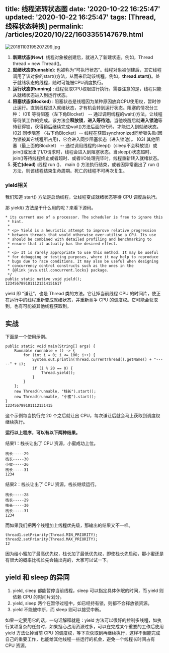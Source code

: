 title: 线程流转状态图
date: '2020-10-22 16:25:47'
updated: '2020-10-22 16:25:47'
tags: [Thread, 线程状态转换]
permalink: /articles/2020/10/22/1603355147679.html
---
![20181103195207299.jpg](https://b3logfile.com/file/2020/10/20181103195207299-cc66a78e.jpg)

1. **新建状态(New)**: 线程对象被创建后，就进入了新建状态。例如，Thread thread = new Thread()。
2. **就绪状态(Runnable)**: 也被称为“可执行状态”。线程对象被创建后，其它线程调用了该对象的start()方法，从而来启动该线程。例如，**thread.start()**。处于就绪状态的线程，随时可能被CPU调度执行。
3. **运行状态(Running)** : 线程获取CPU权限进行执行。需要注意的是，线程只能从就绪状态进入到运行状态。
4. **阻塞状态(Blocked)** : 阻塞状态是线程因为某种原因放弃CPU使用权，暂时停止运行。直到线程进入就绪状态，才有机会转到运行状态。阻塞的情况分三种：
   (01) 等待阻塞（左下角Blocket） -- 通过调用线程的wait()方法，让线程等待某工作的完成。该方法会**释放锁**，**进入等待池**。当他唤醒后就**进入锁池**等待获得锁，获得锁后继续完成wait()方法后面的代码，才能进入到就绪状态。
   (02) 同步阻塞 （右下角Blocket）-- 线程在获取synchronized同步锁失败(因为锁被其它线程所占用)，它会进入同步阻塞状态（进入锁池）。
   (03) 其他阻塞（最上面的Blocket） -- 通过调用线程的sleep()（sleep不会释放锁）或join()或发出了I/O请求时，线程会进入到阻塞状态。当sleep()状态超时、join()等待线程终止或者超时、或者I/O处理完毕时，线程重新转入就绪状态。
5. **死亡(dead)** :线程 run ()、 main () 方法执行结束，或者因异常退出了 run ()方法，则该线程结束生命周期。死亡的线程不可再次复生。

### yield相关

我们知道 start() 方法是启动线程，让线程变成就绪状态等待 CPU 调度后执行。

那 yield() 方法是干什么用的呢？来看下源码。

```
* its current use of a processor. The scheduler is free to ignore this
 * hint.
 *
 * <p> Yield is a heuristic attempt to improve relative progression
 * between threads that would otherwise over-utilise a CPU. Its use
 * should be combined with detailed profiling and benchmarking to
 * ensure that it actually has the desired effect.
 *
 * <p> It is rarely appropriate to use this method. It may be useful
 * for debugging or testing purposes, where it may help to reproduce
 * bugs due to race conditions. It may also be useful when designing
 * concurrency control constructs such as the ones in the
 * {@link java.util.concurrent.locks} package.
 */
public static native void yield();
1234567891011121314151617
```

yield 即 “谦让”，也是 Thread 类的方法。它让掉当前线程 CPU 的时间片，使正在运行中的线程重新变成就绪状态，并重新竞争 CPU 的调度权。它可能会获取到，也有可能被其他线程获取到。

## 实战

下面是一个使用示例。

```
public static void main(String[] args) {
	Runnable runnable = () -> {
		for (int i = 0; i <= 100; i++) {
			System.out.println(Thread.currentThread().getName() + "-----" + i);
			if (i % 20 == 0) {
				Thread.yield();
			}
		}
	};
	new Thread(runnable, "栈长").start();
    new Thread(runnable, "小蜜").start();
}
123456789101112131415
```

这个示例每当执行完 20 个之后就让出 CPU，每次谦让后就会马上获取到调度权继续执行。

**运行以上程序，可以有以下两种结果。**

结果1：栈长让出了 CPU 资源，小蜜成功上位。

```
栈长-----29
栈长-----30
小蜜-----26
栈长-----31
1234
```

结果2：栈长让出了 CPU 资源，栈长继续运行。

```
栈长-----28
栈长-----29
栈长-----30
栈长-----31
1234
```

而如果我们把两个线程加上线程优先级，那输出的结果又不一样。

```
thread1.setPriority(Thread.MIN_PRIORITY);
thread2.setPriority(Thread.MAX_PRIORITY);
12
```

因为给小蜜加了最高优先权，栈长加了最低优先权，即使栈长先启动，那小蜜还是有很大的概率比栈长先会输出完的，大家可以试一下。

## yield 和 sleep 的异同

1. yield, sleep 都能暂停当前线程，sleep 可以指定具体休眠的时间，而 yield 则依赖 CPU 的时间片划分。
2. yield, sleep 两个在暂停过程中，如已经持有锁，则都不会释放锁资源。
3. yield 不能被中断，而 sleep 则可以接受中断。

如果一定要用它的话，一句话解释就是：yield 方法可以很好的控制多线程，如执行某项复杂的任务时，如果担心占用资源过多，可以在完成某个重要的工作后使用 yield 方法让掉当前 CPU 的调度权，等下次获取到再继续执行，这样不但能完成自己的重要工作，也能给其他线程一些运行的机会，避免一个线程长时间占有 CPU 资源。

